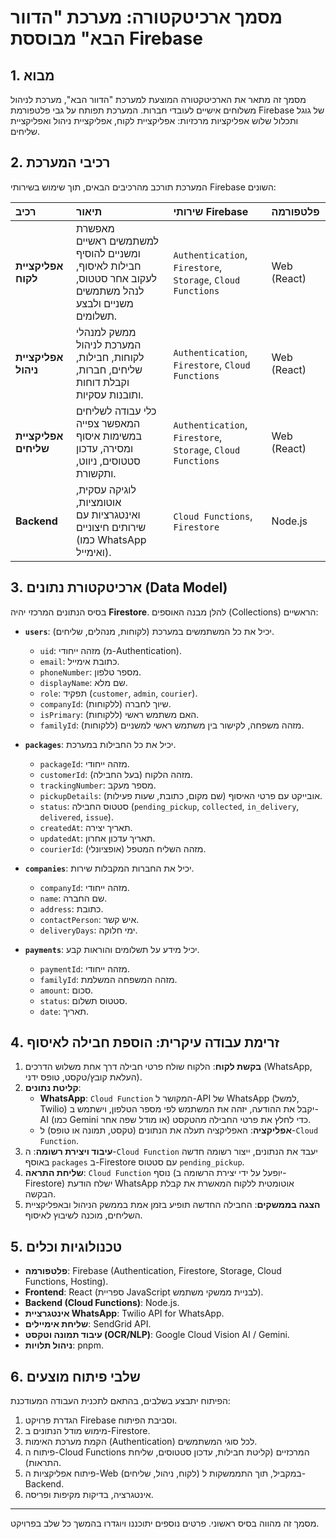 # מסמך ארכיטקטורה: מערכת "הדוור הבא" מבוססת Firebase

## 1. מבוא
מסמך זה מתאר את הארכיטקטורה המוצעת למערכת "הדוור הבא", מערכת לניהול משלוחים אישיים לעובדי חברות. המערכת תפותח על גבי פלטפורמת Firebase של גוגל ותכלול שלוש אפליקציות מרכזיות: אפליקציית לקוח, אפליקציית ניהול ואפליקציית שליחים.

## 2. רכיבי המערכת
המערכת תורכב מהרכיבים הבאים, תוך שימוש בשירותי Firebase השונים:

| רכיב | תיאור | שירותי Firebase | פלטפורמה | 
| :--- | :--- | :--- | :--- |
| **אפליקציית לקוח** | מאפשרת למשתמשים ראשיים ומשניים להוסיף חבילות לאיסוף, לעקוב אחר סטטוס, לנהל משתמשים משניים ולבצע תשלומים. | `Authentication`, `Firestore`, `Storage`, `Cloud Functions` | Web (React) |
| **אפליקציית ניהול** | ממשק למנהלי המערכת לניהול לקוחות, חבילות, שליחים, חברות, וקבלת דוחות ותובנות עסקיות. | `Authentication`, `Firestore`, `Cloud Functions` | Web (React) |
| **אפליקציית שליחים** | כלי עבודה לשליחים המאפשר צפייה במשימות איסוף ומסירה, עדכון סטטוסים, ניווט, ותקשורת. | `Authentication`, `Firestore`, `Storage`, `Cloud Functions` | Web (React) |
| **Backend** | לוגיקה עסקית, אוטומציות, ואינטגרציות עם שירותים חיצוניים (כמו WhatsApp ואימייל). | `Cloud Functions`, `Firestore` | Node.js |

## 3. ארכיטקטורת נתונים (Data Model)
בסיס הנתונים המרכזי יהיה **Firestore**. להלן מבנה האוספים (Collections) הראשיים:

- **`users`**: יכיל את כל המשתמשים במערכת (לקוחות, מנהלים, שליחים).
  - `uid`: מזהה ייחודי (מ-Authentication).
  - `email`: כתובת אימייל.
  - `phoneNumber`: מספר טלפון.
  - `displayName`: שם מלא.
  - `role`: תפקיד (`customer`, `admin`, `courier`).
  - `companyId`: (ללקוחות) שיוך לחברה.
  - `isPrimary`: (ללקוחות) האם משתמש ראשי.
  - `familyId`: (ללקוחות) מזהה משפחה, לקישור בין משתמש ראשי למשניים.

- **`packages`**: יכיל את כל החבילות במערכת.
  - `packageId`: מזהה ייחודי.
  - `customerId`: מזהה הלקוח (בעל החבילה).
  - `trackingNumber`: מספר מעקב.
  - `pickupDetails`: אובייקט עם פרטי האיסוף (שם מקום, כתובת, שעות פעילות).
  - `status`: סטטוס החבילה (`pending_pickup`, `collected`, `in_delivery`, `delivered`, `issue`).
  - `createdAt`: תאריך יצירה.
  - `updatedAt`: תאריך עדכון אחרון.
  - `courierId`: (אופציונלי) מזהה השליח המטפל.

- **`companies`**: יכיל את החברות המקבלות שירות.
  - `companyId`: מזהה ייחודי.
  - `name`: שם החברה.
  - `address`: כתובת.
  - `contactPerson`: איש קשר.
  - `deliveryDays`: ימי חלוקה.

- **`payments`**: יכיל מידע על תשלומים והוראות קבע.
  - `paymentId`: מזהה ייחודי.
  - `familyId`: מזהה המשפחה המשלמת.
  - `amount`: סכום.
  - `status`: סטטוס תשלום.
  - `date`: תאריך.

## 4. זרימת עבודה עיקרית: הוספת חבילה לאיסוף
1.  **בקשת לקוח**: הלקוח שולח פרטי חבילה דרך אחת משלוש הדרכים (WhatsApp, העלאת קובץ/טקסט, טופס ידני).
2.  **קליטת נתונים**: 
    - **WhatsApp**: `Cloud Function` המקושר ל-API של WhatsApp (למשל, Twilio) יקבל את ההודעה, יזהה את המשתמש לפי מספר הטלפון, וישתמש ב-AI (כמו Gemini או מודל שפה אחר) כדי לחלץ את פרטי החבילה מהטקסט.
    - **אפליקציה**: האפליקציה תעלה את הנתונים (טקסט, תמונה או טופס) ל-`Cloud Function`.
3.  **עיבוד ויצירת רשומה**: ה-`Cloud Function` יעבד את הנתונים, ייצור רשומה חדשה באוסף `packages` ב-Firestore עם סטטוס `pending_pickup`.
4.  **שליחת התראה**: `Cloud Function` נוסף (יופעל על ידי יצירת הרשומה ב-Firestore) ישלח הודעת WhatsApp אוטומטית ללקוח המאשרת את קבלת הבקשה.
5.  **הצגה בממשקים**: החבילה החדשה תופיע בזמן אמת בממשק הניהול ובאפליקציית השליחים, מוכנה לשיבוץ לאיסוף.

## 5. טכנולוגיות וכלים
- **פלטפורמה**: Firebase (Authentication, Firestore, Storage, Cloud Functions, Hosting).
- **Frontend**: React (ספריית JavaScript לבניית ממשקי משתמש).
- **Backend (Cloud Functions)**: Node.js.
- **אינטגרציית WhatsApp**: Twilio API for WhatsApp.
- **שליחת אימיילים**: SendGrid API.
- **עיבוד תמונה וטקסט (OCR/NLP)**: Google Cloud Vision AI / Gemini.
- **ניהול תלויות**: pnpm.

## 6. שלבי פיתוח מוצעים
הפיתוח יתבצע בשלבים, בהתאם לתכנית העבודה המעודכנת:
1.  הגדרת פרויקט Firebase וסביבת הפיתוח.
2.  מימוש מודל הנתונים ב-Firestore.
3.  הקמת מערכת האימות (Authentication) לכל סוגי המשתמשים.
4.  פיתוח ה-Cloud Functions המרכזיים (קליטת חבילות, עדכון סטטוסים, שליחת התראות).
5.  פיתוח אפליקציות ה-Web (לקוח, ניהול, שליחים) במקביל, תוך התממשקות ל-Backend.
6.  אינטגרציה, בדיקות מקיפות ופריסה.

---
מסמך זה מהווה בסיס ראשוני. פרטים נוספים יתוכננו ויוגדרו בהמשך כל שלב בפרויקט.
